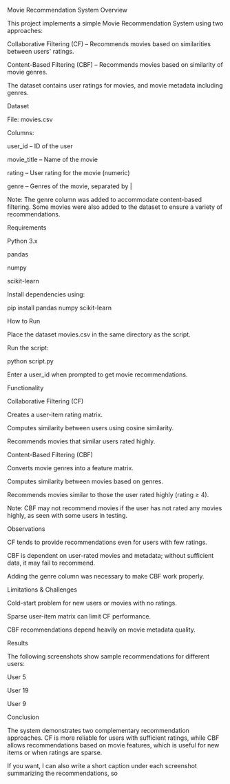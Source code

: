 Movie Recommendation System
Overview

This project implements a simple Movie Recommendation System using two approaches:

Collaborative Filtering (CF) – Recommends movies based on similarities between users' ratings.

Content-Based Filtering (CBF) – Recommends movies based on similarity of movie genres.

The dataset contains user ratings for movies, and movie metadata including genres.

Dataset

File: movies.csv

Columns:

user_id – ID of the user

movie_title – Name of the movie

rating – User rating for the movie (numeric)

genre – Genres of the movie, separated by |

Note: The genre column was added to accommodate content-based filtering. Some movies were also added to the dataset to ensure a variety of recommendations.

Requirements

Python 3.x

pandas

numpy

scikit-learn

Install dependencies using:

pip install pandas numpy scikit-learn

How to Run

Place the dataset movies.csv in the same directory as the script.

Run the script:

python script.py


Enter a user_id when prompted to get movie recommendations.

Functionality

Collaborative Filtering (CF)

Creates a user-item rating matrix.

Computes similarity between users using cosine similarity.

Recommends movies that similar users rated highly.

Content-Based Filtering (CBF)

Converts movie genres into a feature matrix.

Computes similarity between movies based on genres.

Recommends movies similar to those the user rated highly (rating ≥ 4).

Note: CBF may not recommend movies if the user has not rated any movies highly, as seen with some users in testing.

Observations

CF tends to provide recommendations even for users with few ratings.

CBF is dependent on user-rated movies and metadata; without sufficient data, it may fail to recommend.

Adding the genre column was necessary to make CBF work properly.

Limitations & Challenges

Cold-start problem for new users or movies with no ratings.

Sparse user-item matrix can limit CF performance.

CBF recommendations depend heavily on movie metadata quality.

Results

The following screenshots show sample recommendations for different users:

User 5


User 19


User 9


Conclusion

The system demonstrates two complementary recommendation approaches. CF is more reliable for users with sufficient ratings, while CBF allows recommendations based on movie features, which is useful for new items or when ratings are sparse.

If you want, I can also write a short caption under each screenshot summarizing the recommendations, so

